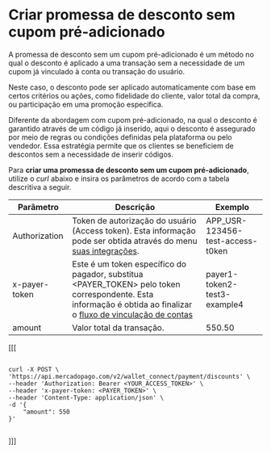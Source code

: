 # Criar promessa de desconto sem cupom pré-adicionado

A promessa de desconto sem um cupom pré-adicionado é um método no qual o desconto é aplicado a uma transação sem a necessidade de um cupom já vinculado à conta ou transação do usuário. 

Neste caso, o desconto pode ser aplicado automaticamente com base em certos critérios ou ações, como fidelidade do cliente, valor total da compra, ou participação em uma promoção específica.

Diferente da abordagem com cupom pré-adicionado, na qual o desconto é garantido através de um código já inserido, aqui o desconto é assegurado por meio de regras ou condições definidas pela plataforma ou pelo vendedor. Essa estratégia permite que os clientes se beneficiem de descontos sem a necessidade de inserir códigos.

Para **criar uma promessa de desconto sem um cupom pré-adicionado**, utilize o _curl_ abaixo e insira os parâmetros de acordo com a tabela descritiva a seguir.



| Parâmetro  | Descrição  | Exemplo  |
| --- | --- | --- |
| Authorization  | Token de autorização do usuário (Access token). Esta informação pode ser obtida através do menu [suas integrações](/developers/pt/docs/wallet-connect/additional-content/your-integrations/credentials).  | APP_USR-123456-test-access-t0ken  |
| x-payer-token  | Este é um token específico do pagador, substitua <PAYER_TOKEN> pelo token correspondente. Esta informação é obtida ao finalizar o  [fluxo de vinculação de contas](/developers/pt/docs/wallet-connect/account-linking-flow/create-agreement)  | payer1-token2-test3-example4  |
| amount  | Valor total da transação.  | 550.50  |


[[[
```curl

curl -X POST \  'https://api.mercadopago.com/v2/wallet_connect/payment/discounts' \
--header 'Authorization: Bearer <YOUR_ACCESS_TOKEN>' \
--header 'x-payer-token: <PAYER_TOKEN>' \
--header 'Content-Type: application/json' \
-d '{
    "amount": 550
}'


```
]]]

